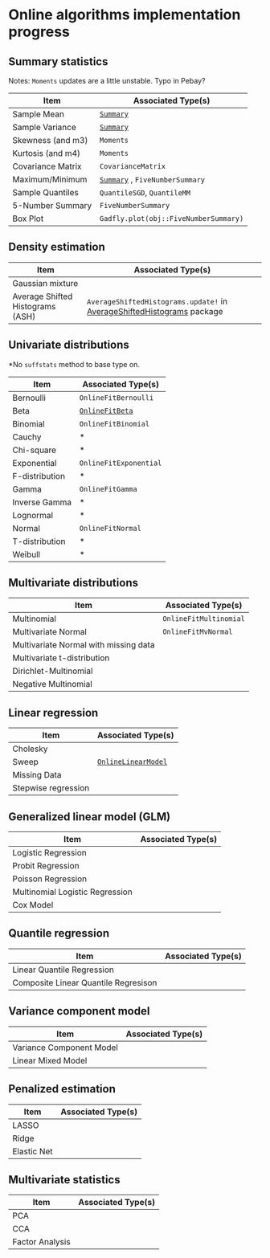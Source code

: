 # Online algorithms implementation progress


## Summary statistics

Notes: `Moments` updates are a little unstable.  Typo in Pebay?

| Item                 | Associated Type(s)
|----------------------|------------------
|  Sample Mean         |  [`Summary`](../doc/examples/summary.md)       
|  Sample Variance     |  [`Summary`](../doc/examples/summary.md)        
|  Skewness (and m3)   |  `Moments`       
|  Kurtosis (and m4)   |  `Moments`        
|  Covariance Matrix   | `CovarianceMatrix`
|  Maximum/Minimum     |  [`Summary`](../doc/examples/summary.md)  , `FiveNumberSummary` 
|  Sample Quantiles    | `QuantileSGD`, `QuantileMM` 
|  5-Number Summary    | `FiveNumberSummary`  
|  Box Plot            |`Gadfly.plot(obj::FiveNumberSummary)`

## Density estimation

| Item                             | Associated Type(s)
|----------------------------------|------------------
| Gaussian mixture                 |
| Average Shifted Histograms (ASH) | `AverageShiftedHistograms.update!` in [AverageShiftedHistograms](https://github.com/joshday/AverageShiftedHistograms.jl) package

## Univariate distributions

 *No `suffstats` method to base type on.

| Item                 | Associated Type(s)
|----------------------|------------------
| Bernoulli            | `OnlineFitBernoulli`
| Beta                 | [`OnlineFitBeta`](../doc/examples/OnlineFitBeta.md)
| Binomial             | `OnlineFitBinomial`
| Cauchy               | *
| Chi-square           | *
| Exponential          | `OnlineFitExponential`
| F-distribution       | *
| Gamma                | `OnlineFitGamma`
| Inverse Gamma        | *
| Lognormal            | *
| Normal               | `OnlineFitNormal`
| T-distribution       | *
| Weibull              | *

## Multivariate distributions

| Item                 | Associated Type(s)
|----------------------|------------------
| Multinomial          | `OnlineFitMultinomial`
| Multivariate Normal  | `OnlineFitMvNormal`
| Multivariate Normal with missing data | 
| Multivariate t-distribution           |
| Dirichlet-Multinomial                 |
| Negative Multinomial                  |

## Linear regression

| Item                 | Associated Type(s)
|----------------------|------------------
| Cholesky             | 
| Sweep                | [`OnlineLinearModel`](../doc/examples/OnlineLinearModel.md)
| Missing Data         |
| Stepwise regression  |

## Generalized linear model (GLM)

| Item                 | Associated Type(s)
|----------------------|------------------
| Logistic Regression  | 
| Probit Regression    | 
| Poisson Regression   |  
| Multinomial Logistic Regression |
| Cox Model            |

## Quantile regression

| Item                                 | Associated Type(s)
|--------------------------------------|------------------
| Linear Quantile Regression           |
| Composite Linear Quantile Regresison |

## Variance component model

| Item                     | Associated Type(s)
|--------------------------|------------------
| Variance Component Model |
| Linear Mixed Model       |

## Penalized estimation

| Item        | Associated Type(s)
|-------------|------------------
| LASSO       |
| Ridge       |
| Elastic Net |

## Multivariate statistics

| Item             | Associated Type(s)
|------------------|------------------
| PCA              |
| CCA              |
| Factor Analysis  |
